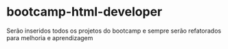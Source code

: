 # bootcamp-html-developer
Serão inseridos todos os projetos do bootcamp e sempre serão refatorados para melhoria e aprendizagem
